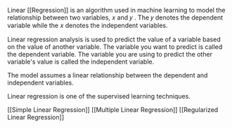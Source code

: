 Linear [[Regression]] is an algorithm used in machine learning to model the relationship between two variables, 𝑥 and 𝑦 . The 𝑦 denotes the dependent variable while the 𝑥 denotes the independent variables. 

Linear regression analysis is used to predict the value of a variable based on the value of another variable. The variable you want to predict is called the dependent variable. The variable you are using to predict the other variable's value is called the independent variable.

The model assumes a linear relationship between the dependent and independent variables.

Linear regression is one of the supervised learning techniques.

[[Simple Linear Regression]]
[[Multiple Linear Regression]]
[[Regularized Linear Regression]]